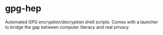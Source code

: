 # gpg-hep
Automated GPG encryption/decryption shell scripts. Comes with a launcher to bridge the gap between computer literacy and real privacy.
